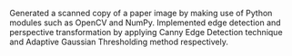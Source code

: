 Generated a scanned copy of a paper image by making use of Python modules such as OpenCV and NumPy. Implemented edge detection and perspective transformation by applying Canny Edge Detection technique and Adaptive Gaussian Thresholding method respectively.
